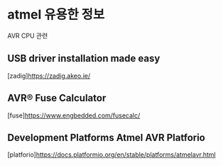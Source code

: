 # atmel 유용한 정보
AVR CPU 관련

## USB driver installation made easy
[zadig]https://zadig.akeo.ie/  

## AVR® Fuse Calculator
[fuse]https://www.engbedded.com/fusecalc/  

## Development Platforms Atmel AVR Platforio
[platforio]https://docs.platformio.org/en/stable/platforms/atmelavr.html  

